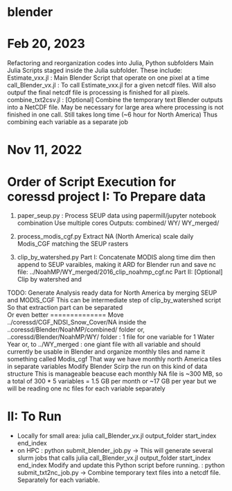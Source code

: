 # blender

Feb 20, 2023 
============ 
Refactoring and reorganization codes into Julia, Python subfolders
Main Julia Scripts staged inside the Julia subfolder. These include:  
Estimate_vxx.jl : Main Blender Script that operate on one pixel at a time
call_Blender_vx.jl : To call Estimate_vxx.jl for a given netcdf files. Will also outpuf the final netcdf file is processing is finished for all pixels.  
combine_txt2csv.jl : [Optional] Combine the temporary text Blender outputs into a NetCDF file.
	May be necessary for large area where processing is not finished in one call.
	Still takes long time (~6 hour for North America)
    Thus combining each variable as a separate job

Nov 11, 2022
============ 
Order of Script Execution for coressd project
I: To Prepare data  
==================  
1. paper_seup.py : Process SEUP data using papermill/jupyter notebook combination
    Use multiple cores
    Outputs:
        combined/
        WY/
        WY_merged/

2. process_modis_cgf.py
    Extract NA (North America) scale daily Modis_CGF matching the SEUP rasters

3. clip_by_watershed.py
    Part I: Concatenate MODIS along time dim then append to SEUP varaibles, making it ARD for Blender run
        and save nc file: ../NoahMP/WY_merged/2016_clip_noahmp_cgf.nc
    Part II: [Optional] Clip by watershed and 
    
TODO: Generate Analysis ready data for North America by merging SEUP and MODIS_CGF
    This can be intermediate step of clip_by_watershed script
    So that extraction part can be separated  
    Or even better 
    ============== 
    Move ../coressd/CGF_NDSI_Snow_Cover/NA inside the ..coressd/Blender/NoahMP/combined/ folder
                                                    or,  ..coressd/Blender/NoahMP/WY/ folder : 1 file for one variable for 1 Water Year
                                                    or, to ../WY_merged : one giant file with all variable and should currently be usable in Blender
    and organize monthly tiles and name it something called Modis_cgf 
    That way we have monthly north America tiles in separate variables
    Modify Blender Scirp the run on this kind of data structure
    This is manageable beacuse each monthly NA file is ~300 MB, so a total of 300 * 5 variables = 1.5 GB per month
    or ~17 GB per year
    but we will be reading one nc files for each variable separately
    
II: To Run
===========  
- Locally for small area: julia call_Blender_vx.jl output_folder start_index end_index
- on HPC 				: python submit_blender_job.py -> This will generate several slurm jobs that calls julia call_Blender_vx.jl output_folder start_index end_index
							Modify and update this Python script before running.
						: python submit_txt2nc_job.py -> Combine temporary text files into a netcdf file. Separately for each variable.   